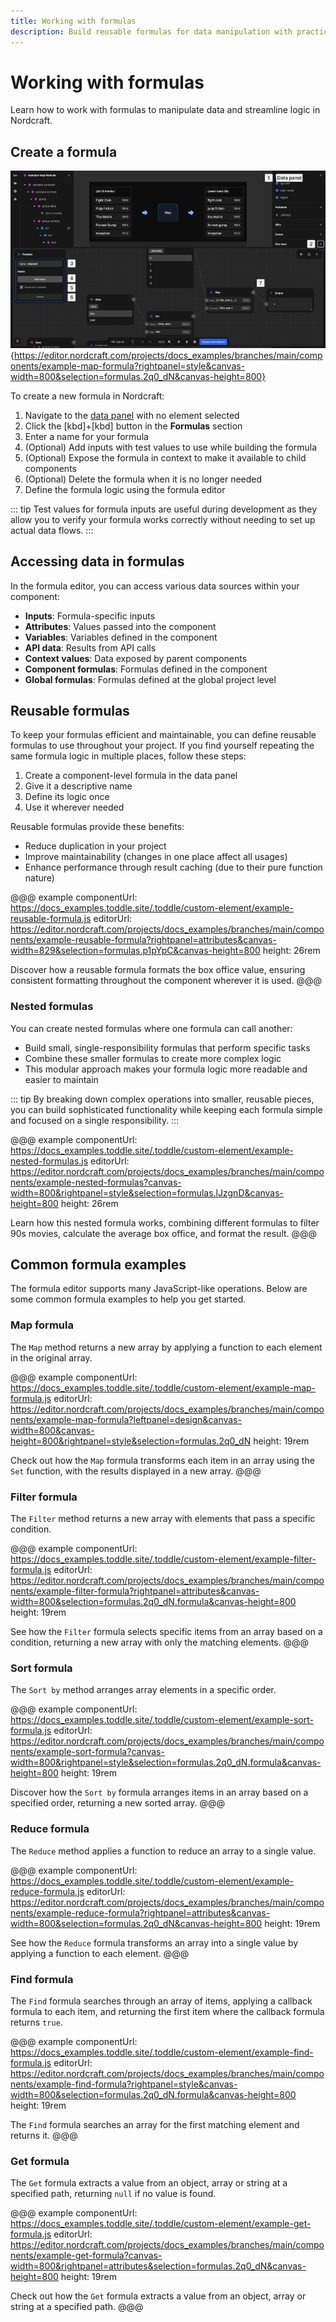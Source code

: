 ```yaml
---
title: Working with formulas
description: Build reusable formulas for data manipulation with practical examples of map, filter, sort, reduce, find and get operations in Nordcraft.
---
```


# Working with formulas

Learn how to work with formulas to manipulate data and streamline logic in Nordcraft.

## Create a formula

![Create a formula|16/9](create-a-formula.webp){https://editor.nordcraft.com/projects/docs_examples/branches/main/components/example-map-formula?rightpanel=style&canvas-width=800&selection=formulas.2q0_dN&canvas-height=800}

To create a new formula in Nordcraft:

1. Navigate to the [data panel](/the-editor/data-panel) with no element selected
2. Click the [kbd]+[kbd] button in the **Formulas** section
3. Enter a name for your formula
4. (Optional) Add inputs with test values to use while building the formula
5. (Optional) Expose the formula in context to make it available to child components
6. (Optional) Delete the formula when it is no longer needed
7. Define the formula logic using the formula editor

::: tip
Test values for formula inputs are useful during development as they allow you to verify your formula works correctly without needing to set up actual data flows.
:::

## Accessing data in formulas

In the formula editor, you can access various data sources within your component:

- **Inputs**: Formula-specific inputs
- **Attributes**: Values passed into the component
- **Variables**: Variables defined in the component
- **API data**: Results from API calls
- **Context values**: Data exposed by parent components
- **Component formulas**: Formulas defined in the component
- **Global formulas**: Formulas defined at the global project level

## Reusable formulas

To keep your formulas efficient and maintainable, you can define reusable formulas to use throughout your project. If you find yourself repeating the same formula logic in multiple places, follow these steps:

1. Create a component-level formula in the data panel
2. Give it a descriptive name
3. Define its logic once
4. Use it wherever needed

Reusable formulas provide these benefits:

- Reduce duplication in your project
- Improve maintainability (changes in one place affect all usages)
- Enhance performance through result caching (due to their pure function nature)

@@@ example
componentUrl: https://docs_examples.toddle.site/.toddle/custom-element/example-reusable-formula.js
editorUrl: https://editor.nordcraft.com/projects/docs_examples/branches/main/components/example-reusable-formula?rightpanel=attributes&canvas-width=829&selection=formulas.p1pYpC&canvas-height=800
height: 26rem

Discover how a reusable formula formats the box office value, ensuring consistent formatting throughout the component wherever it is used.
@@@

### Nested formulas

You can create nested formulas where one formula can call another:

- Build small, single-responsibility formulas that perform specific tasks
- Combine these smaller formulas to create more complex logic
- This modular approach makes your formula logic more readable and easier to maintain

::: tip
By breaking down complex operations into smaller, reusable pieces, you can build sophisticated functionality while keeping each formula simple and focused on a single responsibility.
:::

@@@ example
componentUrl: https://docs_examples.toddle.site/.toddle/custom-element/example-nested-formulas.js
editorUrl: https://editor.nordcraft.com/projects/docs_examples/branches/main/components/example-nested-formulas?canvas-width=800&rightpanel=style&selection=formulas.lJzgnD&canvas-height=800
height: 26rem

Learn how this nested formula works, combining different formulas to filter 90s movies, calculate the average box office, and format the result.
@@@

## Common formula examples

The formula editor supports many JavaScript-like operations. Below are some common formula examples to help you get started.

### Map formula

The `Map` method returns a new array by applying a function to each element in the original array.

@@@ example
componentUrl: https://docs_examples.toddle.site/.toddle/custom-element/example-map-formula.js
editorUrl: https://editor.nordcraft.com/projects/docs_examples/branches/main/components/example-map-formula?leftpanel=design&canvas-width=800&canvas-height=800&rightpanel=style&selection=formulas.2q0_dN
height: 19rem

Check out how the `Map` formula transforms each item in an array using the `Set` function, with the results displayed in a new array.
@@@

### Filter formula

The `Filter` method returns a new array with elements that pass a specific condition.

@@@ example
componentUrl: https://docs_examples.toddle.site/.toddle/custom-element/example-filter-formula.js
editorUrl: https://editor.nordcraft.com/projects/docs_examples/branches/main/components/example-filter-formula?rightpanel=attributes&canvas-width=800&selection=formulas.2q0_dN.formula&canvas-height=800
height: 19rem

See how the `Filter` formula selects specific items from an array based on a condition, returning a new array with only the matching elements.
@@@

### Sort formula

The `Sort by` method arranges array elements in a specific order.

@@@ example
componentUrl: https://docs_examples.toddle.site/.toddle/custom-element/example-sort-formula.js
editorUrl: https://editor.nordcraft.com/projects/docs_examples/branches/main/components/example-sort-formula?canvas-width=800&rightpanel=style&selection=formulas.2q0_dN.formula&canvas-height=800
height: 19rem

Discover how the `Sort by` formula arranges items in an array based on a specified order, returning a new sorted array.
@@@

### Reduce formula

The `Reduce` method applies a function to reduce an array to a single value.

@@@ example
componentUrl: https://docs_examples.toddle.site/.toddle/custom-element/example-reduce-formula.js
editorUrl: https://editor.nordcraft.com/projects/docs_examples/branches/main/components/example-reduce-formula?rightpanel=attributes&canvas-width=800&selection=formulas.2q0_dN&canvas-height=800
height: 19rem

See how the `Reduce` formula transforms an array into a single value by applying a function to each element.
@@@

### Find formula

The `Find` formula searches through an array of items, applying a callback formula to each item, and returning the first item where the callback formula returns `true`.

@@@ example
componentUrl: https://docs_examples.toddle.site/.toddle/custom-element/example-find-formula.js
editorUrl: https://editor.nordcraft.com/projects/docs_examples/branches/main/components/example-find-formula?rightpanel=style&canvas-width=800&selection=formulas.2q0_dN.formula&canvas-height=800
height: 19rem

The `Find` formula searches an array for the first matching element and returns it.
@@@

### Get formula

The `Get` formula extracts a value from an object, array or string at a specified path, returning `null` if no value is found.

@@@ example
componentUrl: https://docs_examples.toddle.site/.toddle/custom-element/example-get-formula.js
editorUrl: https://editor.nordcraft.com/projects/docs_examples/branches/main/components/example-get-formula?canvas-width=800&rightpanel=attributes&selection=formulas.2q0_dN&canvas-height=800
height: 19rem

Check out how the `Get` formula extracts a value from an object, array or string at a specified path.
@@@
